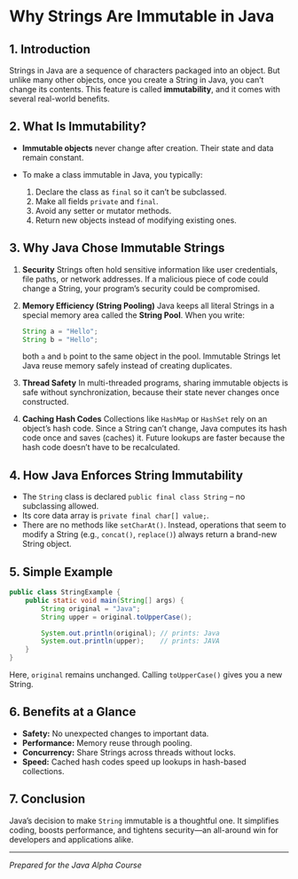 # Why Strings Are Immutable in Java

## 1. Introduction

Strings in Java are a sequence of characters packaged into an object. But unlike many other objects, once you create a String in Java, you can’t change its contents. This feature is called **immutability**, and it comes with several real-world benefits.

## 2. What Is Immutability?

- **Immutable objects** never change after creation. Their state and data remain constant.
- To make a class immutable in Java, you typically:

  1. Declare the class as `final` so it can’t be subclassed.
  2. Make all fields `private` and `final`.
  3. Avoid any setter or mutator methods.
  4. Return new objects instead of modifying existing ones.

## 3. Why Java Chose Immutable Strings

1. **Security**
   Strings often hold sensitive information like user credentials, file paths, or network addresses. If a malicious piece of code could change a String, your program’s security could be compromised.

2. **Memory Efficiency (String Pooling)**
   Java keeps all literal Strings in a special memory area called the **String Pool**. When you write:

   ```java
   String a = "Hello";
   String b = "Hello";
   ```

   both `a` and `b` point to the same object in the pool. Immutable Strings let Java reuse memory safely instead of creating duplicates.

3. **Thread Safety**
   In multi-threaded programs, sharing immutable objects is safe without synchronization, because their state never changes once constructed.

4. **Caching Hash Codes**
   Collections like `HashMap` or `HashSet` rely on an object’s hash code. Since a String can’t change, Java computes its hash code once and saves (caches) it. Future lookups are faster because the hash code doesn’t have to be recalculated.

## 4. How Java Enforces String Immutability

- The `String` class is declared `public final class String` – no subclassing allowed.
- Its core data array is `private final char[] value;`.
- There are no methods like `setCharAt()`. Instead, operations that seem to modify a String (e.g., `concat()`, `replace()`) always return a brand-new String object.

## 5. Simple Example

```java
public class StringExample {
    public static void main(String[] args) {
        String original = "Java";
        String upper = original.toUpperCase();

        System.out.println(original); // prints: Java
        System.out.println(upper);    // prints: JAVA
    }
}
```

Here, `original` remains unchanged. Calling `toUpperCase()` gives you a new String.

## 6. Benefits at a Glance

- **Safety:** No unexpected changes to important data.
- **Performance:** Memory reuse through pooling.
- **Concurrency:** Share Strings across threads without locks.
- **Speed:** Cached hash codes speed up lookups in hash-based collections.

## 7. Conclusion

Java’s decision to make `String` immutable is a thoughtful one. It simplifies coding, boosts performance, and tightens security—an all-around win for developers and applications alike.

---

_Prepared for the Java Alpha Course_
